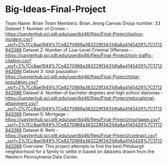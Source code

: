 # Big-Ideas-Final-Project
Team Name: Brian
Team Members: Brian Jeong
Canvas Group number: 33
Dataset 1: Number of Crimes - https://jupyterhub.sci.pitt.edu/user/bjj46/files/Final-Project/police-incident.csv?_xsrf=2%7Cc8ae1949%7Ce8270989a363229f3431dfa8a4145429%7C1712942086 
Dataset 2: Number of Low-Level Criminal Offenses - https://jupyterhub.sci.pitt.edu/user/bjj46/files/Final-Project/non-traffic-citation.csv?_xsrf=2%7Cc8ae1949%7Ce8270989a363229f3431dfa8a4145429%7C1712942086 
Dataset 3: total population - https://jupyterhub.sci.pitt.edu/user/bjj46/files/Final-Project/total-population.csv?_xsrf=2%7Cc8ae1949%7Ce8270989a363229f3431dfa8a4145429%7C1712942086 
Dataset 4: Number of bachelor degrees and high school diplomas - https://jupyterhub.sci.pitt.edu/user/bjj46/files/Final-Project/educational-attainment.csv?_xsrf=2%7Cc8ae1949%7Ce8270989a363229f3431dfa8a4145429%7C1712942086 
Dataset 5: Mortgage - https://jupyterhub.sci.pitt.edu/user/bjj46/files/Final-Project/mortgage.csv?_xsrf=2%7Cc8ae1949%7Ce8270989a363229f3431dfa8a4145429%7C1712942086
Dataset 6: Rent - https://jupyterhub.sci.pitt.edu/user/bjj46/files/Final-Project/contract.csv?_xsrf=2%7Cc8ae1949%7Ce8270989a363229f3431dfa8a4145429%7C1712942086 
Overview: This project attempts to find the best Pittsburgh neighborhood for a family to settle in based on datasets drawn from the Western Pennsylvania Data Center.
